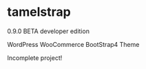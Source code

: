 # tamelstrap

0.9.0 BETA developer edition

WordPress WooCommerce BootStrap4 Theme

Incomplete project!
